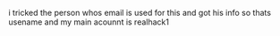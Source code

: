  i tricked the person whos email is used for this and got his  info so thats usename and my main acounnt is realhack1

